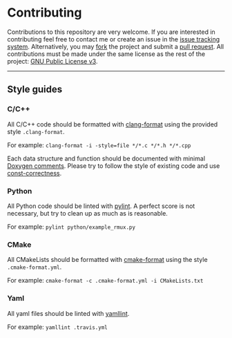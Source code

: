 # Contributing

Contributions to this repository are very welcome. If you are interested in contributing feel free to contact me or create an issue in the [issue tracking system](https://github.com/rpreen/xcsf/issues). Alternatively, you may [fork](https://docs.github.com/en/github/getting-started-with-github/fork-a-repo) the project and submit a [pull request](https://docs.github.com/en/github/collaborating-with-issues-and-pull-requests/creating-a-pull-request-from-a-fork). All contributions must be made under the same license as the rest of the project: [GNU Public License v3](http://www.gnu.org/licenses/gpl-3.0).

*******************************************************************************

## Style guides

### C/C++

All C/C++ code should be formatted with [clang-format](https://clang.llvm.org/docs/ClangFormat.html) using the provided style `.clang-format`.

For example: `clang-format -i -style=file */*.c */*.h */*.cpp`

Each data structure and function should be documented with minimal [Doxygen comments](https://www.doxygen.nl/manual/docblocks.html). Please try to follow the style of existing code and use [const-correctness](https://en.wikipedia.org/wiki/Const_(computer_programming)).

### Python

All Python code should be linted with [pylint](https://www.pylint.org). A perfect score is not necessary, but try to clean up as much as is reasonable.

For example: `pylint python/example_rmux.py`

### CMake

All CMakeLists should be formatted with [cmake-format](https://github.com/cheshirekow/cmake_format) using the style `.cmake-format.yml`.

For example: `cmake-format -c .cmake-format.yml -i CMakeLists.txt`

### Yaml

All yaml files should be linted with [yamllint](https://github.com/adrienverge/yamllint).

For example: `yamllint .travis.yml`
